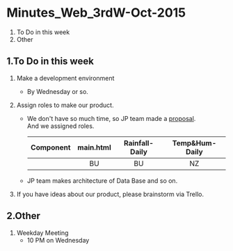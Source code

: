 # Minutes_Web_3rdW-Oct-2015

1. To Do in this week
1. Other

## 1.To Do in this week

1. Make a development environment  
	* By Wednesday or so.
1. Assign roles to make our product.
	* We don't have so much time, so JP team made a [proposal]().  
	  And we assigned roles.

	  |Component|main.html|Rainfall-Daily|Temp&Hum-Daily|  
	  |---|:---:|:---:|:---:|  
	  ||BU|BU|NZ|  
	  
	* JP team makes architecture of Data Base and so on.

1. If you have ideas about our product, please brainstorm via Trello.


## 2.Other

1. Weekday Meeting
	* 10 PM on Wednesday 
